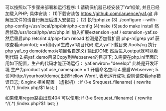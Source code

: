 可以按照以下步骤来部署和运行程序:
1.请确保机器已经安装了Yaf框架, 并且已经加载入PHP;
具体安装：
(1)下载安装包 https://github.com/laruence/yaf.git 非解压文件的请自行解压后进入安装包；
(2) 执行phpize
(3) ./configure --with-php-config=/usr/local/php/bin/php-config
(4)make
(5)sudo make install
然后修改/usr/local/php/etc/php.ini  加入扩展extension=yaf / extension=yaf.so
然后重启php  /etc/int.d/php-fpm reload
检测是否加载扩展  php-m|grep yaf  获取查看phpinfo();
××利用yaf生成yaf项目代码
进入yaf下载目录  /tools/cg  执行php yaf_cg demo(demo为项目名自定义) 输出DONE 然后进入output就可以看到代码
2.把yaf_demo目录Copy到Webserver的目录下;
3.需要在php.ini里面启用如下配置，生产的代码才能正确运行：
	yaf.environ="develop" 此处是开发环境  生产为product
	yaf.use_namespace = 1 开启命名空间
4.重启Webserver;
5.访问http://yourhost/demo/,出现Hellow Word!, 表示运行成功,否则请查看php错误日志;
6.nginx 相关配置  （虚拟机）:
if (!-e $request_filename) {
    rewrite ^/(.*)  /index.php/$1 last;
}

如果使用regex路由出现404  可以使用:
if (!-e $request_filename) {
    rewrite ^/(.*)  /index.php?$1 last;
}
